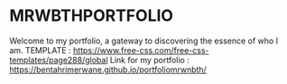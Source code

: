 # MRWBTHPORTFOLIO
Welcome to my portfolio, a gateway to discovering the essence of who I am.
TEMPLATE : https://www.free-css.com/free-css-templates/page288/global
Link for my portfolio : https://bentahrimerwane.github.io/portfoliomrwnbth/
